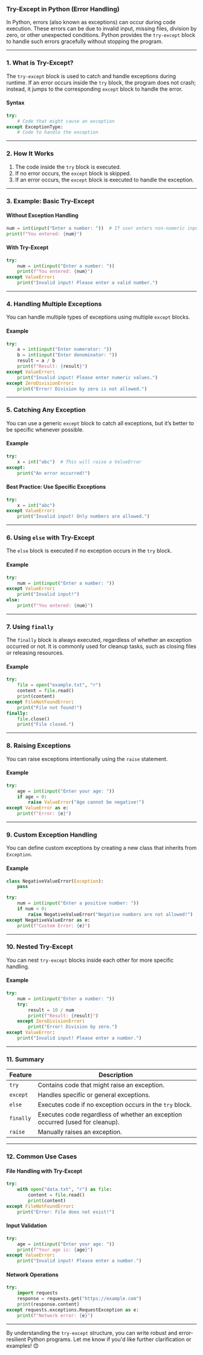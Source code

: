 ### **Try-Except in Python (Error Handling)**

In Python, errors (also known as exceptions) can occur during code execution. These errors can be due to invalid input, missing files, division by zero, or other unexpected conditions. Python provides the `try-except` block to handle such errors gracefully without stopping the program.

---

### **1. What is Try-Except?**

The `try-except` block is used to catch and handle exceptions during runtime. If an error occurs inside the `try` block, the program does not crash; instead, it jumps to the corresponding `except` block to handle the error.

#### **Syntax**
```python
try:
    # Code that might cause an exception
except ExceptionType:
    # Code to handle the exception
```

---

### **2. How It Works**

1. The code inside the `try` block is executed.
2. If no error occurs, the `except` block is skipped.
3. If an error occurs, the `except` block is executed to handle the exception.

---

### **3. Example: Basic Try-Except**

#### **Without Exception Handling**
```python
num = int(input("Enter a number: "))  # If user enters non-numeric input, this will crash.
print(f"You entered: {num}")
```

#### **With Try-Except**
```python
try:
    num = int(input("Enter a number: "))
    print(f"You entered: {num}")
except ValueError:
    print("Invalid input! Please enter a valid number.")
```

---

### **4. Handling Multiple Exceptions**

You can handle multiple types of exceptions using multiple `except` blocks.

#### **Example**
```python
try:
    a = int(input("Enter numerator: "))
    b = int(input("Enter denominator: "))
    result = a / b
    print(f"Result: {result}")
except ValueError:
    print("Invalid input! Please enter numeric values.")
except ZeroDivisionError:
    print("Error! Division by zero is not allowed.")
```

---

### **5. Catching Any Exception**

You can use a generic `except` block to catch all exceptions, but it’s better to be specific whenever possible.

#### **Example**
```python
try:
    x = int("abc")  # This will raise a ValueError
except:
    print("An error occurred!")
```

#### **Best Practice: Use Specific Exceptions**
```python
try:
    x = int("abc")
except ValueError:
    print("Invalid input! Only numbers are allowed.")
```

---

### **6. Using `else` with Try-Except**

The `else` block is executed if no exception occurs in the `try` block.

#### **Example**
```python
try:
    num = int(input("Enter a number: "))
except ValueError:
    print("Invalid input!")
else:
    print(f"You entered: {num}")
```

---

### **7. Using `finally`**

The `finally` block is always executed, regardless of whether an exception occurred or not. It is commonly used for cleanup tasks, such as closing files or releasing resources.

#### **Example**
```python
try:
    file = open("example.txt", "r")
    content = file.read()
    print(content)
except FileNotFoundError:
    print("File not found!")
finally:
    file.close()
    print("File closed.")
```

---

### **8. Raising Exceptions**

You can raise exceptions intentionally using the `raise` statement.

#### **Example**
```python
try:
    age = int(input("Enter your age: "))
    if age < 0:
        raise ValueError("Age cannot be negative!")
except ValueError as e:
    print(f"Error: {e}")
```

---

### **9. Custom Exception Handling**

You can define custom exceptions by creating a new class that inherits from `Exception`.

#### **Example**
```python
class NegativeValueError(Exception):
    pass

try:
    num = int(input("Enter a positive number: "))
    if num < 0:
        raise NegativeValueError("Negative numbers are not allowed!")
except NegativeValueError as e:
    print(f"Custom Error: {e}")
```

---

### **10. Nested Try-Except**

You can nest `try-except` blocks inside each other for more specific handling.

#### **Example**
```python
try:
    num = int(input("Enter a number: "))
    try:
        result = 10 / num
        print(f"Result: {result}")
    except ZeroDivisionError:
        print("Error! Division by zero.")
except ValueError:
    print("Invalid input! Please enter a number.")
```

---

### **11. Summary**

| **Feature**         | **Description**                                                                 |
|----------------------|---------------------------------------------------------------------------------|
| `try`               | Contains code that might raise an exception.                                   |
| `except`            | Handles specific or general exceptions.                                        |
| `else`              | Executes code if no exception occurs in the `try` block.                      |
| `finally`           | Executes code regardless of whether an exception occurred (used for cleanup).  |
| `raise`             | Manually raises an exception.                                                  |

---

### **12. Common Use Cases**

#### **File Handling with Try-Except**
```python
try:
    with open("data.txt", "r") as file:
        content = file.read()
        print(content)
except FileNotFoundError:
    print("Error: File does not exist!")
```

#### **Input Validation**
```python
try:
    age = int(input("Enter your age: "))
    print(f"Your age is: {age}")
except ValueError:
    print("Invalid input! Please enter a number.")
```

#### **Network Operations**
```python
try:
    import requests
    response = requests.get("https://example.com")
    print(response.content)
except requests.exceptions.RequestException as e:
    print(f"Network error: {e}")
```

---

By understanding the `try-except` structure, you can write robust and error-resilient Python programs. Let me know if you'd like further clarification or examples! 😊